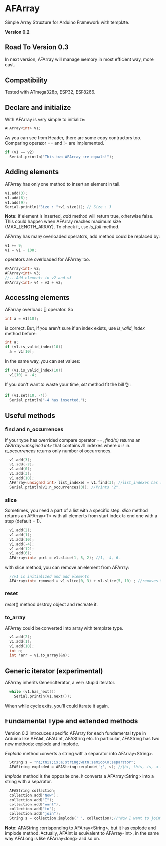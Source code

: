 # AFArray

Simple Array Structure for Arduino Framework with template.

**Version 0.2**

## Road To Version 0.3

In next version, AFArray will manage memory in most efficient way, more cast.

## Compatibility

Tested with ATmega328p, ESP32, ESP8266.

## Declare and initialize

With AFArray is very simple to initialize:
```C++
AFArray<int> v1;
```
As you can see from Header, there are some copy contructors too.
Comparing operator == and != are implemented.
```C++
if (v1 == v2)
  Serial.println("This two AFArray are equals!");
```

## Adding elements
AFArray has only one method to insert an element in tail.

```C++
v1.add(3);
v1.add(6);
v1.add(9);
Serial.println("Size : "+v1.size()); // Size : 3
```
**Note:** if element is inserted, _add_ method will return true, otherwise false. This could happen when AFArray reaches maximum size (MAX_LENGTH_ARRAY).
To check it, use _is_full_ method. 

AFArray has many overloaded operators, add method could be replaced by:

```C++
v1 += 9;
v1 = v1 + 100;
```
operators are overloaded for AFArray too.
```C++
AFArray<int> v2;
AFArray<int> v3;
//...Add elements in v2 and v3
AFArray<int> v4 = v3 + v2;
```
## Accessing elements

AFarray overloads [] operator. So

```C++
int a = v1[10];
```

is correct. But, if you aren't sure if an index exists, use _is_valid_index_ method before:

```C++
int a;
if (v1.is_valid_index(10))
  a = v1[10];
```

In the same way, you can set values:

```C++
if (v1.is_valid_index(10))
  v1[10] = -4;
```
If you don't want to waste your time, _set_ method fit the bill :ok_hand: :

```C++
if (v1.set(10, -4))
  Serial.println("-4 has inserted.");
```

## Useful methods

### find and n_occurrences

If your type has overrided compare operator ==, _find(x)_ returns an _AFArray&lt;unsgined int&gt;_ that contains all indexes where x is in. _n_occurrences_
returns only number of occurrences.

```C++
  v1.add(3);
  v1.add(-3);
  v1.add(0);
  v1.add(3);
  v1.add(10);
  AFArray<unsigned int> list_indexes = v1.find(3); //list_indexes has [0, 3] elements.
  Serial.println(v1.n_occurrences(3)); //Prints "2".
```

### slice

Sometimes, you need a part of a list with a specific step. _slice_ method returns an AFArray&lt;T&gt; with all elements from start index to end one
with a step (default = 1).


```C++
  v1.add(2);
  v1.add(1);
  v1.add(10);
  v1.add(-4);
  v1.add(12);
  v1.add(6);
  AFArray<int> part = v1.slice(1, 5, 2); //1, -4, 6.
```
with slice method, you can remove an element from AFArray:

```C++
  //v1 is initialized and add elements
  AFArray<int> removed = v1.slice(0, 3) + v1.slice(5, 10) ; //removes 5th element.
```

### reset
_reset_() method destroy object and recreate it.


### to_array

AFArray could be converted into array with template type.

```C++
  v1.add(2);
  v1.add(1);
  v1.add(10);
  int n;
  int *arr = v1.to_array(&n);
```

## Generic iterator (experimental)

AFArray inherits GenericIterator, a very stupid iterator.

```C++
  while (v1.has_next())
    Serial.println(v1.next());
```
When while cycle exits, you'll could iterate it again.

## Fundamental Type and extended methods

Version 0.2 introduces specific AFArray for each fundamental type in Arduino like AFAInt, AFAUInt, AFAString etc.
In particular, AFAString has two new methods: explode and implode.

_Explode_ method converts a string with a separator into AFArray&lt;String&gt;.

```C++
  String s = "hi;this;is;a;string;with;semicolo;separator";
  AFAString exploded = AFAString::explode(';', s); //[hi, this, is, a ...]
```

_Implode_ method is the opposite one. It converts a AFArray&lt;String&gt; into a string with a separator.

```C++
  AFAString collection;
  collection.add("Now");
  collection.add("I");
  collection.add("want");
  collection.add("to");
  collection.add("join");
  String s = collection.implode(' ', collection);//"Now I want to join"
```

**Note:** AFAString corrisponding to AFArray&lt;String&gt;, but it has explode and implode method.
Actually, AFAInt is equivalent to AFArray&lt;int&gt;, in the same way AFALong is like AFArray&lt;long&gt; and so on.
